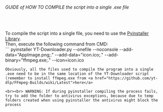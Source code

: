 ###### GUIDE of HOW TO COMPILE the script into a single .exe file #####
<br>
<br>
To compile the script into a single file, you need to use the <a href="https://pypi.org/project/pyinstaller">Pyinstaller Library</a>.<br>
Then, execute the following command from CMD: <i></i><br>
```
pyinstaller YT-Downloader.py --onefile --noconsole --add-data="AppImage.png;." --add-data="icon.ico;." --add-binary="ffmpeg.exe;." --icon=icon.ico</i><br>

```
Obviously, all the files used to compile the program into a single .exe need to be in the same location of the YT-Downloader script (remember to install ffmpeg.exe from <a href="https://github.com/yt-dlp/FFmpeg-Builds/wiki/Latest">here</a>

<br><br> WARNING: If during pyinstaller compiling the process fails, try to add the folder to antivirus exceptions, because due to temp folders created when using pyinstaller the antivirus might block the process
